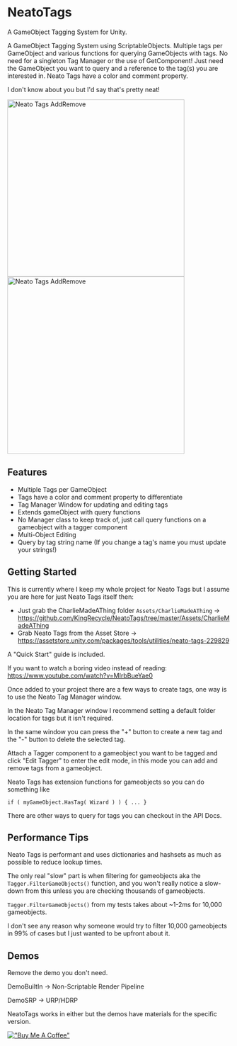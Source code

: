 # NeatoTags
A GameObject Tagging System for Unity.


A GameObject Tagging System using ScriptableObjects. Multiple tags per GameObject and various functions for querying GameObjects with tags. 
No need for a singleton Tag Manager or the use of GetComponent! Just need the GameObject you want to query and a reference to the tag(s) you are interested in. 
Neato Tags have a color and comment property.

I don't know about you but I'd say that's pretty neat!

<img src="https://i.imgur.com/isAJ9CK.png" alt="Neato Tags AddRemove" width="400" height="400"/><img src="https://i.imgur.com/v0xmSNJ.png" alt="Neato Tags AddRemove" width="400" height="400"/>



## Features
- Multiple Tags per GameObject
- Tags have a color and comment property to differentiate
- Tag Manager Window for updating and editing tags
- Extends gameObject with query functions
- No Manager class to keep track of, just call query functions on a gameobject with a tagger component
- Multi-Object Editing
- Query by tag string name (If you change a tag's name you must update your strings!)

## Getting Started
This is currently where I keep my whole project for Neato Tags but I assume you are here for just Neato Tags itself then:
- Just grab the CharlieMadeAThing folder `Assets/CharlieMadeAThing` -> https://github.com/KingRecycle/NeatoTags/tree/master/Assets/CharlieMadeAThing
- Grab Neato Tags from the Asset Store -> https://assetstore.unity.com/packages/tools/utilities/neato-tags-229829

A "Quick Start" guide is included.

If you want to watch a boring video instead of reading:
https://www.youtube.com/watch?v=MIrbBueYae0

Once added to your project there are a few ways to create tags, one way is to use the Neato Tag Manager window.

In the Neato Tag Manager window I recommend setting a default folder location for tags but it isn't required.

In the same window you can press the "+" button to create a new tag and the "-" button to delete the selected tag.

Attach a Tagger component to a gameobject you want to be tagged and click "Edit Tagger" to enter the edit mode, in this mode you can add and remove tags from a gameobject.

Neato Tags has extension functions for gameobjects so you can do something like 

```if ( myGameObject.HasTag( Wizard ) ) { ... }```

There are other ways to query for tags you can checkout in the API Docs.

## Performance Tips
Neato Tags is performant and uses dictionaries and hashsets as much as possible to reduce lookup times.

The only real "slow" part is when filtering for gameobjects aka the ```Tagger.FilterGameObjects()``` function, and you won't really notice a slow-down from this unless you are checking thousands of gameobjects.

```Tagger.FilterGameObjects()``` from my tests takes about ~1-2ms for 10,000 gameobjects.

I don't see any reason why someone would try to filter 10,000 gameobjects in 99% of cases but I just wanted to be upfront about it.

## Demos
Remove the demo you don't need.

DemoBuiltIn -> Non-Scriptable Render Pipeline

DemoSRP -> URP/HDRP

NeatoTags works in either but the demos have materials for the specific version.


[!["Buy Me A Coffee"](https://www.buymeacoffee.com/assets/img/custom_images/orange_img.png)](https://www.buymeacoffee.com/KingRecycle)

